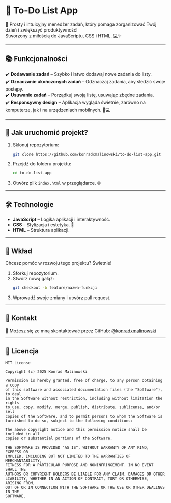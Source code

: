 # 📝 To-Do List App

🎯 Prosty i intuicyjny menedżer zadań, który pomaga zorganizować Twój dzień i zwiększyć produktywność!  
Stworzony z miłością do JavaScriptu, CSS i HTML. 💻✨

---

## 📚 Funkcjonalności

✔️ **Dodawanie zadań** – Szybko i łatwo dodawaj nowe zadania do listy.  
✔️ **Oznaczanie ukończonych zadań** – Odznaczaj zadania, aby śledzić swoje postępy.  
✔️ **Usuwanie zadań** – Porządkuj swoją listę, usuwając zbędne zadania.  
✔️ **Responsywny design** – Aplikacja wygląda świetnie, zarówno na komputerze, jak i na urządzeniach mobilnych. 📱💻  

---

## 🚀 Jak uruchomić projekt?

1. Sklonuj repozytorium:  
   ```bash
   git clone https://github.com/konradxmalinowski/to-do-list-app.git
   ```
2. Przejdź do folderu projektu:  
   ```bash
   cd to-do-list-app
   ```
3. Otwórz plik `index.html` w przeglądarce. 🌐  

---

## 🛠 Technologie

- **JavaScript** – Logika aplikacji i interaktywność.  
- **CSS** – Stylizacja i estetyka. 🎨  
- **HTML** – Struktura aplikacji.  


---

## 🤝 Wkład

Chcesz pomóc w rozwoju tego projektu? Świetnie!  
1. Sforkuj repozytorium.  
2. Stwórz nową gałąź:  
   ```bash
   git checkout -b feature/nazwa-funkcji
   ```
3. Wprowadź swoje zmiany i utwórz pull request.  

---

## 💬 Kontakt

📧 Możesz się ze mną skontaktować przez GitHub: [@konradxmalinowski](https://github.com/konradxmalinowski)  

---

## 📄 Licencja

```
MIT License

Copyright (c) 2025 Konrad Malinowski

Permission is hereby granted, free of charge, to any person obtaining a copy
of this software and associated documentation files (the "Software"), to deal
in the Software without restriction, including without limitation the rights
to use, copy, modify, merge, publish, distribute, sublicense, and/or sell
copies of the Software, and to permit persons to whom the Software is
furnished to do so, subject to the following conditions:

The above copyright notice and this permission notice shall be included in all
copies or substantial portions of the Software.

THE SOFTWARE IS PROVIDED "AS IS", WITHOUT WARRANTY OF ANY KIND, EXPRESS OR
IMPLIED, INCLUDING BUT NOT LIMITED TO THE WARRANTIES OF MERCHANTABILITY,
FITNESS FOR A PARTICULAR PURPOSE AND NONINFRINGEMENT. IN NO EVENT SHALL THE
AUTHORS OR COPYRIGHT HOLDERS BE LIABLE FOR ANY CLAIM, DAMAGES OR OTHER
LIABILITY, WHETHER IN AN ACTION OF CONTRACT, TORT OR OTHERWISE, ARISING FROM,
OUT OF OR IN CONNECTION WITH THE SOFTWARE OR THE USE OR OTHER DEALINGS IN THE
SOFTWARE.
```

